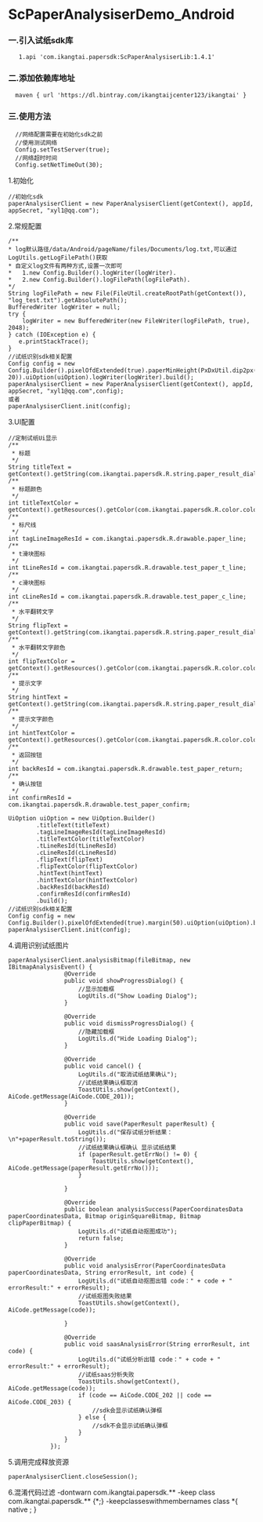 # ScPaperAnalysiserDemo_Android
### 一.引入试纸sdk库

       1.api 'com.ikangtai.papersdk:ScPaperAnalysiserLib:1.4.1'

### 二.添加依赖库地址

      maven { url 'https://dl.bintray.com/ikangtaijcenter123/ikangtai' }

### 三.使用方法

      //网络配置需要在初始化sdk之前
      //使用测试网络
      Config.setTestServer(true);
      //网络超时时间
      Config.setNetTimeOut(30);
          
  1.初始化
    
    //初始化sdk
    paperAnalysiserClient = new PaperAnalysiserClient(getContext(), appId, appSecret, "xyl1@qq.com");
  2.常规配置
  
    /**
    * log默认路径/data/Android/pageName/files/Documents/log.txt,可以通过LogUtils.getLogFilePath()获取
    * 自定义log文件有两种方式,设置一次即可
    *   1.new Config.Builder().logWriter(logWriter).
    *   2.new Config.Builder().logFilePath(logFilePath).
    */
    String logFilePath = new File(FileUtil.createRootPath(getContext()), "log_test.txt").getAbsolutePath();
    BufferedWriter logWriter = null;
    try {
        logWriter = new BufferedWriter(new FileWriter(logFilePath, true), 2048);
    } catch (IOException e) {
       e.printStackTrace();
    }
    //试纸识别sdk相关配置
    Config config = new Config.Builder().pixelOfdExtended(true).paperMinHeight(PxDxUtil.dip2px(getContext(), 20)).uiOption(uiOption).logWriter(logWriter).build();
    paperAnalysiserClient = new PaperAnalysiserClient(getContext(), appId, appSecret, "xyl1@qq.com",config);
    或者
    paperAnalysiserClient.init(config);
    
  3.UI配置
  
    //定制试纸Ui显示
    /**
     * 标题
     */
    String titleText = getContext().getString(com.ikangtai.papersdk.R.string.paper_result_dialog_title);
    /**
     * 标题颜色
     */
    int titleTextColor = getContext().getResources().getColor(com.ikangtai.papersdk.R.color.color_444444);
    /**
     * 标尺线
     */
    int tagLineImageResId = com.ikangtai.papersdk.R.drawable.paper_line;
    /**
     * t滑块图标
     */
    int tLineResId = com.ikangtai.papersdk.R.drawable.test_paper_t_line;
    /**
     * c滑块图标
     */
    int cLineResId = com.ikangtai.papersdk.R.drawable.test_paper_c_line;
    /**
     * 水平翻转文字
     */
    String flipText = getContext().getString(com.ikangtai.papersdk.R.string.paper_result_dialog_flip);
    /**
     * 水平翻转文字颜色
     */
    int flipTextColor = getContext().getResources().getColor(com.ikangtai.papersdk.R.color.color_67A3FF);
    /**
     * 提示文字
     */
    String hintText = getContext().getString(com.ikangtai.papersdk.R.string.paper_result_dialog_hit);
    /**
     * 提示文字颜色
     */
    int hintTextColor = getContext().getResources().getColor(com.ikangtai.papersdk.R.color.color_444444);
    /**
     * 返回按钮
     */
    int backResId = com.ikangtai.papersdk.R.drawable.test_paper_return;
    /**
     * 确认按钮
     */
    int confirmResId = com.ikangtai.papersdk.R.drawable.test_paper_confirm;

    UiOption uiOption = new UiOption.Builder()
            .titleText(titleText)
            .tagLineImageResId(tagLineImageResId)
            .titleTextColor(titleTextColor)
            .tLineResId(tLineResId)
            .cLineResId(cLineResId)
            .flipText(flipText)
            .flipTextColor(flipTextColor)
            .hintText(hintText)
            .hintTextColor(hintTextColor)
            .backResId(backResId)
            .confirmResId(confirmResId)
            .build();
    //试纸识别sdk相关配置
    Config config = new Config.Builder().pixelOfdExtended(true).margin(50).uiOption(uiOption).build();
    paperAnalysiserClient.init(config);

  4.调用识别试纸图片

    paperAnalysiserClient.analysisBitmap(fileBitmap, new IBitmapAnalysisEvent() {
                    @Override
                    public void showProgressDialog() {
                        //显示加载框
                        LogUtils.d("Show Loading Dialog");
                    }

                    @Override
                    public void dismissProgressDialog() {
                        //隐藏加载框
                        LogUtils.d("Hide Loading Dialog");
                    }

                    @Override
                    public void cancel() {
                        LogUtils.d("取消试纸结果确认");
                        //试纸结果确认框取消
                        ToastUtils.show(getContext(), AiCode.getMessage(AiCode.CODE_201));
                    }

                    @Override
                    public void save(PaperResult paperResult) {
                        LogUtils.d("保存试纸分析结果：\n"+paperResult.toString());
                        //试纸结果确认框确认 显示试纸结果
                        if (paperResult.getErrNo() != 0) {
                            ToastUtils.show(getContext(), AiCode.getMessage(paperResult.getErrNo()));
                        }

                    }

                    @Override
                    public boolean analysisSuccess(PaperCoordinatesData paperCoordinatesData, Bitmap originSquareBitmap, Bitmap clipPaperBitmap) {
                        LogUtils.d("试纸自动抠图成功");
                        return false;
                    }

                    @Override
                    public void analysisError(PaperCoordinatesData paperCoordinatesData, String errorResult, int code) {
                        LogUtils.d("试纸自动抠图出错 code：" + code + " errorResult:" + errorResult);
                        //试纸抠图失败结果
                        ToastUtils.show(getContext(), AiCode.getMessage(code));

                    }

                    @Override
                    public void saasAnalysisError(String errorResult, int code) {
                        LogUtils.d("试纸分析出错 code：" + code + " errorResult:" + errorResult);
                        //试纸saas分析失败
                        ToastUtils.show(getContext(), AiCode.getMessage(code));
                        if (code == AiCode.CODE_202 || code == AiCode.CODE_203) {
                            //sdk会显示试纸确认弹框
                        } else {
                            //sdk不会显示试纸确认弹框
                        }
                    }
                });
  5.调用完成释放资源

    paperAnalysiserClient.closeSession();
    
  6.混淆代码过滤
    -dontwarn  com.ikangtai.papersdk.**
    -keep class com.ikangtai.papersdk.** {*;}
    -keepclasseswithmembernames class *{
    	native <methods>;
    }